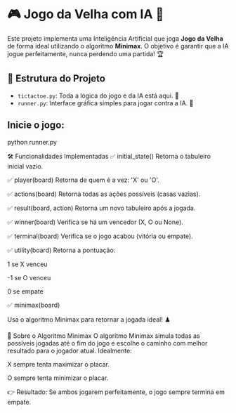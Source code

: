 # 🎮 Jogo da Velha com IA 🤖

Este projeto implementa uma Inteligência Artificial que joga **Jogo da Velha** de forma ideal utilizando o algoritmo **Minimax**. O objetivo é garantir que a IA jogue perfeitamente, nunca perdendo uma partida! 🏆

## 📁 Estrutura do Projeto

- `tictactoe.py`: Toda a lógica do jogo e da IA está aqui. 🧠
- `runner.py`: Interface gráfica simples para jogar contra a IA. 🎨

## Inicie o jogo:

python runner.py

🛠️ Funcionalidades Implementadas
✅ initial_state()
Retorna o tabuleiro inicial vazio.

✅ player(board)
Retorna de quem é a vez: 'X' ou 'O'.

✅ actions(board)
Retorna todas as ações possíveis (casas vazias).

✅ result(board, action)
Retorna um novo tabuleiro após a jogada.

✅ winner(board)
Verifica se há um vencedor (X, O ou None).

✅ terminal(board)
Verifica se o jogo acabou (vitória ou empate).

✅ utility(board)
Retorna a pontuação:

1 se X venceu

-1 se O venceu

0 se empate

✅ minimax(board)

Usa o algoritmo Minimax para retornar a jogada ideal! ♟️

🧠 Sobre o Algoritmo Minimax
O algoritmo Minimax simula todas as possíveis jogadas até o fim do jogo e escolhe o caminho com melhor resultado para o jogador atual. Idealmente:

X sempre tenta maximizar o placar.

O sempre tenta minimizar o placar.

👉 Resultado: Se ambos jogarem perfeitamente, o jogo sempre termina em empate.

